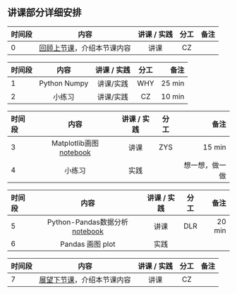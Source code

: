 ## 讲课部分详细安排

|  时间段   |  内容    |   讲课 / 实践   |  分工  |    备注   |
| :---     |   :----:    |   :----:    |    :----:    |       ---: |
|    0     | [回顾上节课](2-FBD.md)，介绍本节课内容     |  讲课    |     CZ     |         |

| 时间段 |       内容       | 讲课 / 实践 |   分工    |        备注        |
| :---   |   :----:     |   :----:    |    :----:    |       ---: |
|   1    |  Python Numpy   |    讲课/实践     |     WHY    |    25 min      |
|   2    |  小练习   |    讲课/实践     |     CZ    |    10 min      |

|时间段  |  内容    | 讲课 / 实践     |  分工  |备注       |
| :---   |   :----:    |   :----:    |    :----:    |       ---: |
|   3    |  Matplotlib画图[notebook](matplotlib_python/plot.ipynb)   |  讲课    |     ZYS     |     15 min      |
|   4    |    小练习   |   实践   |          |    想一想，做一做      |

| 时间段 |          内容      | 讲课 / 实践 | 分工       |        备注        |
| :---   |   :----:    |   :----:    |    :----:    |       ---: |
|   5   |   Python-Pandas数据分析[notebook](python/plot.ipynb)    |    讲课     |   DLR   |    20 min     |
|   6    |   Pandas 画图 plot   |    实践     |      |         |


| 时间段 |                  内容                  | 讲课 / 实践 | 分工 | 备注 |
| :----- | :------------------------------------: | :---------: | :--: | ---: |
|   7   | [展望下节课](4-FBD.md)，介绍本节课内容 |    讲课     |  CZ  |      |
